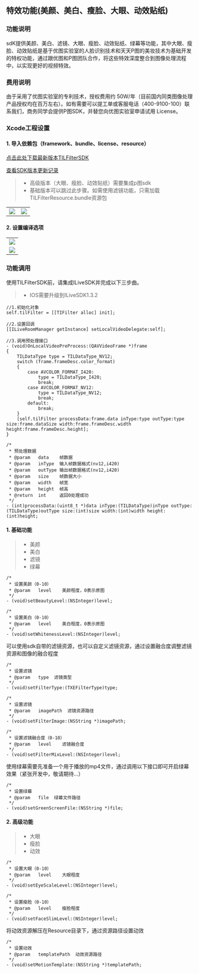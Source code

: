 ## 特效功能(美颜、美白、瘦脸、大眼、动效贴纸)

### 功能说明

sdK提供美颜、美白、滤镜、大眼、瘦脸、动效贴纸、绿幕等功能，其中大眼、瘦脸、动效贴纸是基于优图实验室的人脸识别技术和天天P图的美妆技术为基础开发的特权功能，通过跟优图和P图团队合作，将这些特效深度整合到图像处理流程中，以实现更好的视频特效。

### 费用说明

由于采用了优图实验室的专利技术，授权费用约 50W/年（目前国内同类图像处理产品授权均在百万左右）。如有需要可以提工单或客服电话（400-9100-100）联系我们，商务同学会提供P图SDK，并替您向优图实验室申请试用 License。

### Xcode工程设置

#### 1. 导入依赖包（framework、bundle、license、resource）

[点击此处下载最新版本TILFilterSDK](https://github.com/zhaoyang21cn/ILiveSDK_iOS_Suixinbo)

[查看SDK版本更新记录](https://github.com/zhaoyang21cn/ILiveSDK_iOS_Suixinbo/blob/master/doc/TILFilterSDK_ChangeList.md)

>* 高级版本（大眼、瘦脸、动效贴纸）需要集成p图sdk
>* 基础版本可以跳过此步骤。如需使用滤镜功能，只需加载TILFilterResource.bundle资源包

| | | 
:-----:|:-----:|
![](https://mc.qcloudimg.com/static/img/42f75e24f9dcfb82faf5681b853910e2/1.png)|![](https://mc.qcloudimg.com/static/img/9d80f889c53cd9ecf5ba8c67ef5ae3ef/2.png)|


#### 2. 设置编译选项

| |
:-----:|
![](https://mc.qcloudimg.com/static/img/3c1f508f3eb4a123f15e3b5dbbffcf39/3.png)|
![](https://mc.qcloudimg.com/static/img/4e9d4875e5c837866779ddda7dbc7167/4.png)|

### 功能调用

使用TILFilterSDK前，请集成ILiveSDK并完成以下三步曲。

>* IOS需要升级到ILiveSDK1.3.2

```object-c
//1.初始化对象
self.tilFilter = [[TIFilter alloc] init];

//2.设置回调
[[ILiveRoomManager getInstance] setLocalVideoDelegate:self];

//3.调用预处理接口
- (void)OnLocalVideoPreProcess:(QAVVideoFrame *)frame
{
    TILDataType type = TILDataType_NV12;
    switch (frame.frameDesc.color_format)
    {
        case AVCOLOR_FORMAT_I420:
            type = TILDataType_I420;
            break;
        case AVCOLOR_FORMAT_NV12:
            type = TILDataType_NV12;
            break;
        default:
            break;
    }
    [self.tilFilter processData:frame.data inType:type outType:type size:frame.dataSize width:frame.frameDesc.width height:frame.frameDesc.height];
}
```

```object-c
/*
 * 预处理数据
 * @param   data    帧数据
 * @param   inType  输入帧数据格式(nv12,i420)
 * @param   outType 输出帧数据格式(nv12,i420)
 * @param   size    帧数据大小
 * @param   width   帧宽
 * @param   height  帧高
 * @return  int     返回0处理成功
 */
- (int)processData:(uint8_t *)data inType:(TILDataType)inType outType:(TILDataType)outType size:(int)size width:(int)width height:(int)height;
```

#### 1. 基础功能

>* 美颜
>* 美白
>* 滤镜
>* 绿幕


```object-c
/*
 * 设置美颜（0-10）
 * @param   level    美颜程度，0表示原图
 */
- (void)setBeautyLevel:(NSInteger)level;

/*
 * 设置美白（0-10）
 * @param   level    美白程度，0表示原图
 */
- (void)setWhitenessLevel:(NSInteger)level;
```

可以使用sdk自带的滤镜资源，也可以自定义滤镜资源，通过设置融合度调整滤镜资源和图像的融合程度

```object-c
/*
 * 设置滤镜
 * @param   type  滤镜类型
 */
- (void)setFilterType:(TXEFilterType)type;

/*
 * 设置滤镜
 * @param   imagePath  滤镜资源路径
 */
- (void)setFilterImage:(NSString *)imagePath;

/*
 * 设置滤镜融合度（0-10）
 * @param   level    滤镜融合度
 */
- (void)setFilterMixLevel:(NSInteger)level;
```

使用绿幕需要先准备一个用于播放的mp4文件，通过调用以下接口即可开启绿幕效果（紧张开发中，敬请期待...）

```object-c
/*
 * 设置绿幕
 * @param   file  绿幕文件路径
 */
- (void)setGreenScreenFile:(NSString *)file;
```

#### 2. 高级功能

>* 大眼
>* 瘦脸
>* 动效


```object-c
/*
 * 设置大眼（0-10）
 * @param   level    大眼程度
 */
- (void)setEyeScaleLevel:(NSInteger)level;

/*
 * 设置瘦脸（0-10）
 * @param   level    瘦脸程度
 */
- (void)setFaceSlimLevel:(NSInteger)level;
```

将动效资源解压在Resource目录下，通过资源路径设置动效

```object-c
/*
 * 设置动效
 * @param   templatePath  动效资源路径
 */
- (void)setMotionTemplate:(NSString *)templatePath;
```


